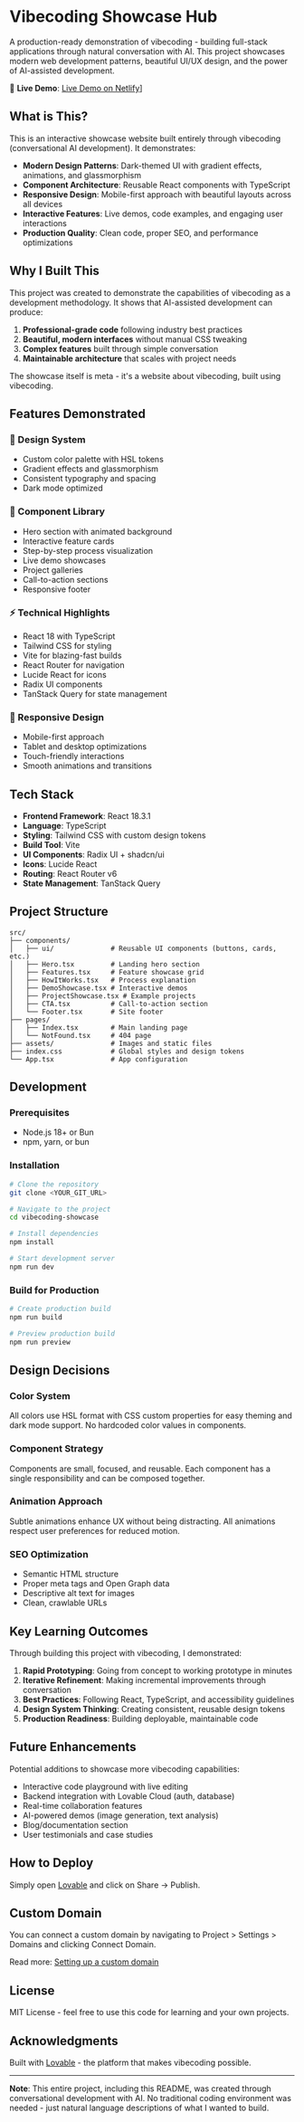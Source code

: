 # Vibecoding Showcase Hub

A production-ready demonstration of vibecoding - building full-stack applications through natural conversation with AI. This project showcases modern web development patterns, beautiful UI/UX design, and the power of AI-assisted development.

🔗 **Live Demo**: [Live Demo on Netlify](https://vibecodingtool.netlify.app/)]

## What is This?

This is an interactive showcase website built entirely through vibecoding (conversational AI development). It demonstrates:

- **Modern Design Patterns**: Dark-themed UI with gradient effects, animations, and glassmorphism
- **Component Architecture**: Reusable React components with TypeScript
- **Responsive Design**: Mobile-first approach with beautiful layouts across all devices
- **Interactive Features**: Live demos, code examples, and engaging user interactions
- **Production Quality**: Clean code, proper SEO, and performance optimizations

## Why I Built This

This project was created to demonstrate the capabilities of vibecoding as a development methodology. It shows that AI-assisted development can produce:

1. **Professional-grade code** following industry best practices
2. **Beautiful, modern interfaces** without manual CSS tweaking
3. **Complex features** built through simple conversation
4. **Maintainable architecture** that scales with project needs

The showcase itself is meta - it's a website about vibecoding, built using vibecoding.

## Features Demonstrated

### 🎨 Design System
- Custom color palette with HSL tokens
- Gradient effects and glassmorphism
- Consistent typography and spacing
- Dark mode optimized

### 🧩 Component Library
- Hero section with animated background
- Interactive feature cards
- Step-by-step process visualization
- Live demo showcases
- Project galleries
- Call-to-action sections
- Responsive footer

### ⚡ Technical Highlights
- React 18 with TypeScript
- Tailwind CSS for styling
- Vite for blazing-fast builds
- React Router for navigation
- Lucide React for icons
- Radix UI components
- TanStack Query for state management

### 📱 Responsive Design
- Mobile-first approach
- Tablet and desktop optimizations
- Touch-friendly interactions
- Smooth animations and transitions

## Tech Stack

- **Frontend Framework**: React 18.3.1
- **Language**: TypeScript
- **Styling**: Tailwind CSS with custom design tokens
- **Build Tool**: Vite
- **UI Components**: Radix UI + shadcn/ui
- **Icons**: Lucide React
- **Routing**: React Router v6
- **State Management**: TanStack Query

## Project Structure

```
src/
├── components/
│   ├── ui/              # Reusable UI components (buttons, cards, etc.)
│   ├── Hero.tsx         # Landing hero section
│   ├── Features.tsx     # Feature showcase grid
│   ├── HowItWorks.tsx   # Process explanation
│   ├── DemoShowcase.tsx # Interactive demos
│   ├── ProjectShowcase.tsx # Example projects
│   ├── CTA.tsx          # Call-to-action section
│   └── Footer.tsx       # Site footer
├── pages/
│   ├── Index.tsx        # Main landing page
│   └── NotFound.tsx     # 404 page
├── assets/              # Images and static files
├── index.css            # Global styles and design tokens
└── App.tsx              # App configuration
```

## Development

### Prerequisites
- Node.js 18+ or Bun
- npm, yarn, or bun

### Installation

```bash
# Clone the repository
git clone <YOUR_GIT_URL>

# Navigate to the project
cd vibecoding-showcase

# Install dependencies
npm install

# Start development server
npm run dev
```

### Build for Production

```bash
# Create production build
npm run build

# Preview production build
npm run preview
```

## Design Decisions

### Color System
All colors use HSL format with CSS custom properties for easy theming and dark mode support. No hardcoded color values in components.

### Component Strategy
Components are small, focused, and reusable. Each component has a single responsibility and can be composed together.

### Animation Approach
Subtle animations enhance UX without being distracting. All animations respect user preferences for reduced motion.

### SEO Optimization
- Semantic HTML structure
- Proper meta tags and Open Graph data
- Descriptive alt text for images
- Clean, crawlable URLs

## Key Learning Outcomes

Through building this project with vibecoding, I demonstrated:

1. **Rapid Prototyping**: Going from concept to working prototype in minutes
2. **Iterative Refinement**: Making incremental improvements through conversation
3. **Best Practices**: Following React, TypeScript, and accessibility guidelines
4. **Design System Thinking**: Creating consistent, reusable design tokens
5. **Production Readiness**: Building deployable, maintainable code

## Future Enhancements

Potential additions to showcase more vibecoding capabilities:

- Interactive code playground with live editing
- Backend integration with Lovable Cloud (auth, database)
- Real-time collaboration features
- AI-powered demos (image generation, text analysis)
- Blog/documentation section
- User testimonials and case studies

## How to Deploy

Simply open [Lovable](https://lovable.dev/projects/74abd7b5-7cff-4a73-8992-a730d0e9c9b8) and click on Share → Publish.

## Custom Domain

You can connect a custom domain by navigating to Project > Settings > Domains and clicking Connect Domain.

Read more: [Setting up a custom domain](https://docs.lovable.dev/features/custom-domain#custom-domain)

## License

MIT License - feel free to use this code for learning and your own projects.

## Acknowledgments

Built with [Lovable](https://lovable.dev) - the platform that makes vibecoding possible.

---

**Note**: This entire project, including this README, was created through conversational development with AI. No traditional coding environment was needed - just natural language descriptions of what I wanted to build.

